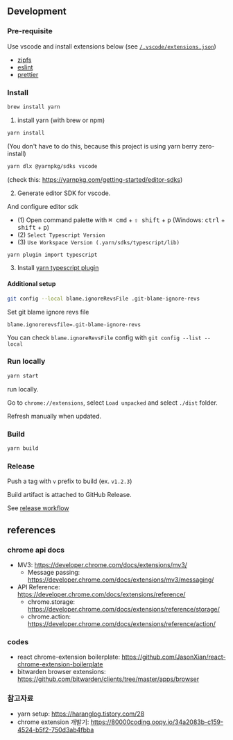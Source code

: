 ## Development

### Pre-requisite

Use vscode and install extensions below (see [`/.vscode/extensions.json`](/.vscode/extensions.json))

- [zipfs](https://marketplace.visualstudio.com/items?itemName=arcanis.vscode-zipfs)
- [eslint](https://marketplace.visualstudio.com/items?itemName=dbaeumer.vscode-eslint)
- [prettier](https://marketplace.visualstudio.com/items?itemName=esbenp.prettier-vscode)

### Install

```sh
brew install yarn
```
1. install yarn (with brew or npm)

```sh
yarn install
```
(You don't have to do this, because this project is using yarn berry zero-install)

```sh
yarn dlx @yarnpkg/sdks vscode
```
(check this: https://yarnpkg.com/getting-started/editor-sdks)

2. Generate editor SDK for vscode.

And configure editor sdk
- (1) Open command palette with <kbd>⌘ cmd</kbd> + <kbd>⇧ shift</kbd> + <kbd>p</kbd> (Windows: <kbd>ctrl</kbd> + <kbd>shift</kbd> + <kbd>p</kbd>)
- (2) `Select Typescript Version`
- (3) `Use Workspace Version (.yarn/sdks/typescript/lib)`

```sh
yarn plugin import typescript
```
3. Install [yarn typescript plugin](https://github.com/yarnpkg/berry/tree/master/packages/plugin-typescript)

#### Additional setup
```sh
git config --local blame.ignoreRevsFile .git-blame-ignore-revs
```
Set git blame ignore revs file

```
blame.ignorerevsfile=.git-blame-ignore-revs
```
You can check `blame.ignoreRevsFile` config with `git config --list --local`

### Run locally
```sh
yarn start
```
run locally.

Go to `chrome://extensions`, select `Load unpacked` and select `./dist` folder.

Refresh manually when updated.

### Build
```sh
yarn build
```

### Release

Push a tag with `v` prefix to build (ex. `v1.2.3`)

Build artifact is attached to GitHub Release.

See [release workflow](/.github/workflows/release.yml)

## references
### chrome api docs
- MV3: https://developer.chrome.com/docs/extensions/mv3/
  - Message passing: https://developer.chrome.com/docs/extensions/mv3/messaging/
- API Reference: https://developer.chrome.com/docs/extensions/reference/
  - chrome.storage: https://developer.chrome.com/docs/extensions/reference/storage/
  - chrome.action: https://developer.chrome.com/docs/extensions/reference/action/

### codes
- react chrome-extension boilerplate: https://github.com/JasonXian/react-chrome-extension-boilerplate
- bitwarden browser extensions: https://github.com/bitwarden/clients/tree/master/apps/browser

### 참고자료
- yarn setup: https://haranglog.tistory.com/28
- chrome extension 개발기: https://80000coding.oopy.io/34a2083b-c159-4524-b5f2-750d3ab4fbba
